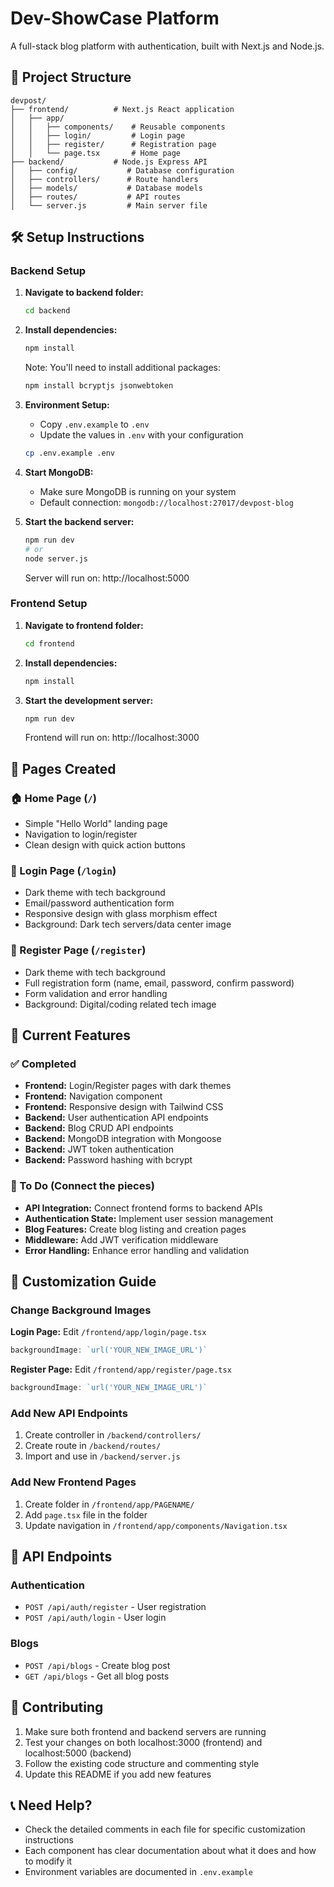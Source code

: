# Dev-ShowCase Platform

A full-stack blog platform with authentication, built with Next.js and Node.js.

## 🚀 Project Structure

```
devpost/
├── frontend/          # Next.js React application
│   ├── app/
│   │   ├── components/    # Reusable components
│   │   ├── login/         # Login page
│   │   ├── register/      # Registration page
│   │   └── page.tsx       # Home page
├── backend/           # Node.js Express API
│   ├── config/           # Database configuration
│   ├── controllers/      # Route handlers
│   ├── models/           # Database models
│   ├── routes/           # API routes
│   └── server.js         # Main server file
```

## 🛠️ Setup Instructions

### Backend Setup

1. **Navigate to backend folder:**
   ```bash
   cd backend
   ```

2. **Install dependencies:**
   ```bash
   npm install
   ```
   
   Note: You'll need to install additional packages:
   ```bash
   npm install bcryptjs jsonwebtoken
   ```

3. **Environment Setup:**
   - Copy `.env.example` to `.env`
   - Update the values in `.env` with your configuration
   ```bash
   cp .env.example .env
   ```

4. **Start MongoDB:**
   - Make sure MongoDB is running on your system
   - Default connection: `mongodb://localhost:27017/devpost-blog`

5. **Start the backend server:**
   ```bash
   npm run dev
   # or
   node server.js
   ```
   Server will run on: http://localhost:5000

### Frontend Setup

1. **Navigate to frontend folder:**
   ```bash
   cd frontend
   ```

2. **Install dependencies:**
   ```bash
   npm install
   ```

3. **Start the development server:**
   ```bash
   npm run dev
   ```
   Frontend will run on: http://localhost:3000

## 📱 Pages Created

### 🏠 Home Page (`/`)
- Simple "Hello World" landing page
- Navigation to login/register
- Clean design with quick action buttons

### 🔐 Login Page (`/login`)
- Dark theme with tech background
- Email/password authentication form
- Responsive design with glass morphism effect
- Background: Dark tech servers/data center image

### 📝 Register Page (`/register`)
- Dark theme with tech background  
- Full registration form (name, email, password, confirm password)
- Form validation and error handling
- Background: Digital/coding related tech image

## 🔧 Current Features

### ✅ Completed
- **Frontend:** Login/Register pages with dark themes
- **Frontend:** Navigation component
- **Frontend:** Responsive design with Tailwind CSS
- **Backend:** User authentication API endpoints
- **Backend:** Blog CRUD API endpoints
- **Backend:** MongoDB integration with Mongoose
- **Backend:** JWT token authentication
- **Backend:** Password hashing with bcrypt

### 🚧 To Do (Connect the pieces)
- **API Integration:** Connect frontend forms to backend APIs
- **Authentication State:** Implement user session management
- **Blog Features:** Create blog listing and creation pages
- **Middleware:** Add JWT verification middleware
- **Error Handling:** Enhance error handling and validation

## 🎨 Customization Guide

### Change Background Images
**Login Page:** Edit `/frontend/app/login/page.tsx`
```javascript
backgroundImage: `url('YOUR_NEW_IMAGE_URL')`
```

**Register Page:** Edit `/frontend/app/register/page.tsx`
```javascript
backgroundImage: `url('YOUR_NEW_IMAGE_URL')`
```

### Add New API Endpoints
1. Create controller in `/backend/controllers/`
2. Create route in `/backend/routes/`
3. Import and use in `/backend/server.js`

### Add New Frontend Pages
1. Create folder in `/frontend/app/PAGENAME/`
2. Add `page.tsx` file in the folder
3. Update navigation in `/frontend/app/components/Navigation.tsx`

## 🔗 API Endpoints

### Authentication
- `POST /api/auth/register` - User registration
- `POST /api/auth/login` - User login

### Blogs
- `POST /api/blogs` - Create blog post
- `GET /api/blogs` - Get all blog posts

## 🤝 Contributing

1. Make sure both frontend and backend servers are running
2. Test your changes on both localhost:3000 (frontend) and localhost:5000 (backend)
3. Follow the existing code structure and commenting style
4. Update this README if you add new features

## 📞 Need Help?

- Check the detailed comments in each file for specific customization instructions
- Each component has clear documentation about what it does and how to modify it
- Environment variables are documented in `.env.example`

